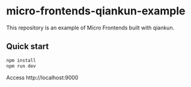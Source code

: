 # micro-frontends-qiankun-example

This repository is an example of Micro Frontends built with qiankun.

## Quick start

```sh
npm install
npm run dev
```

Access http://localhost:9000
